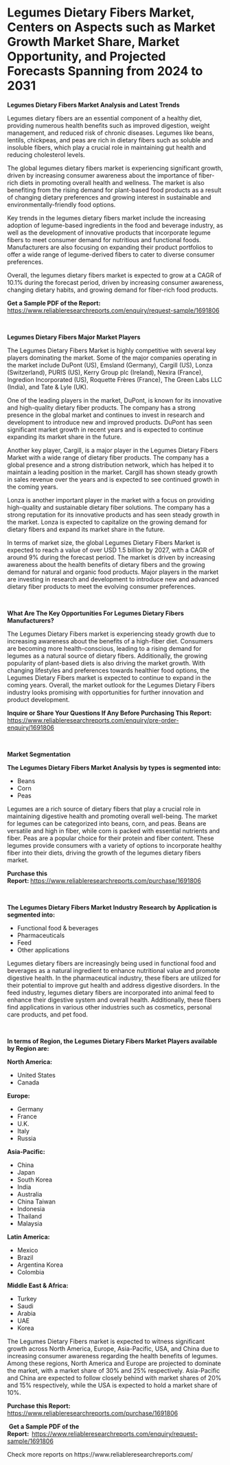 <p><h1>Legumes Dietary Fibers Market, Centers on Aspects such as Market Growth Market Share, Market Opportunity, and Projected Forecasts Spanning from 2024 to 2031</h1></p><p><strong>Legumes Dietary Fibers Market Analysis and Latest Trends</strong></p>
<p><p>Legumes dietary fibers are an essential component of a healthy diet, providing numerous health benefits such as improved digestion, weight management, and reduced risk of chronic diseases. Legumes like beans, lentils, chickpeas, and peas are rich in dietary fibers such as soluble and insoluble fibers, which play a crucial role in maintaining gut health and reducing cholesterol levels.</p><p>The global legumes dietary fibers market is experiencing significant growth, driven by increasing consumer awareness about the importance of fiber-rich diets in promoting overall health and wellness. The market is also benefiting from the rising demand for plant-based food products as a result of changing dietary preferences and growing interest in sustainable and environmentally-friendly food options.</p><p>Key trends in the legumes dietary fibers market include the increasing adoption of legume-based ingredients in the food and beverage industry, as well as the development of innovative products that incorporate legume fibers to meet consumer demand for nutritious and functional foods. Manufacturers are also focusing on expanding their product portfolios to offer a wide range of legume-derived fibers to cater to diverse consumer preferences.</p><p>Overall, the legumes dietary fibers market is expected to grow at a CAGR of 10.1% during the forecast period, driven by increasing consumer awareness, changing dietary habits, and growing demand for fiber-rich food products.</p></p>
<p><strong>Get a Sample PDF of the Report:&nbsp;</strong> <a href="https://www.reliableresearchreports.com/enquiry/request-sample/1691806">https://www.reliableresearchreports.com/enquiry/request-sample/1691806</a></p>
<p>&nbsp;</p>
<p><strong>Legumes Dietary Fibers Major Market Players</strong></p>
<p><p>The Legumes Dietary Fibers Market is highly competitive with several key players dominating the market. Some of the major companies operating in the market include DuPont (US), Emsland (Germany), Cargill (US), Lonza (Switzerland), PURIS (US), Kerry Group plc (Ireland), Nexira (France), Ingredion Incorporated (US), Roquette Frères (France), The Green Labs LLC (India), and Tate & Lyle (UK).</p><p>One of the leading players in the market, DuPont, is known for its innovative and high-quality dietary fiber products. The company has a strong presence in the global market and continues to invest in research and development to introduce new and improved products. DuPont has seen significant market growth in recent years and is expected to continue expanding its market share in the future.</p><p>Another key player, Cargill, is a major player in the Legumes Dietary Fibers Market with a wide range of dietary fiber products. The company has a global presence and a strong distribution network, which has helped it to maintain a leading position in the market. Cargill has shown steady growth in sales revenue over the years and is expected to see continued growth in the coming years.</p><p>Lonza is another important player in the market with a focus on providing high-quality and sustainable dietary fiber solutions. The company has a strong reputation for its innovative products and has seen steady growth in the market. Lonza is expected to capitalize on the growing demand for dietary fibers and expand its market share in the future.</p><p>In terms of market size, the global Legumes Dietary Fibers Market is expected to reach a value of over USD 1.5 billion by 2027, with a CAGR of around 9% during the forecast period. The market is driven by increasing awareness about the health benefits of dietary fibers and the growing demand for natural and organic food products. Major players in the market are investing in research and development to introduce new and advanced dietary fiber products to meet the evolving consumer preferences.</p></p>
<p>&nbsp;</p>
<p><strong>What Are The Key Opportunities For Legumes Dietary Fibers Manufacturers?</strong></p>
<p><p>The Legumes Dietary Fibers market is experiencing steady growth due to increasing awareness about the benefits of a high-fiber diet. Consumers are becoming more health-conscious, leading to a rising demand for legumes as a natural source of dietary fibers. Additionally, the growing popularity of plant-based diets is also driving the market growth. With changing lifestyles and preferences towards healthier food options, the Legumes Dietary Fibers market is expected to continue to expand in the coming years. Overall, the market outlook for the Legumes Dietary Fibers industry looks promising with opportunities for further innovation and product development.</p></p>
<p><strong>Inquire or Share Your Questions If Any Before Purchasing This Report:</strong> <a href="https://www.reliableresearchreports.com/enquiry/pre-order-enquiry/1691806">https://www.reliableresearchreports.com/enquiry/pre-order-enquiry/1691806</a></p>
<p>&nbsp;</p>
<p><strong>Market Segmentation</strong></p>
<p><strong>The Legumes Dietary Fibers Market Analysis by types is segmented into:</strong></p>
<p><ul><li>Beans</li><li>Corn</li><li>Peas</li></ul></p>
<p><p>Legumes are a rich source of dietary fibers that play a crucial role in maintaining digestive health and promoting overall well-being. The market for legumes can be categorized into beans, corn, and peas. Beans are versatile and high in fiber, while corn is packed with essential nutrients and fiber. Peas are a popular choice for their protein and fiber content. These legumes provide consumers with a variety of options to incorporate healthy fiber into their diets, driving the growth of the legumes dietary fibers market.</p></p>
<p><strong>Purchase this Report:&nbsp;</strong><a href="https://www.reliableresearchreports.com/purchase/1691806">https://www.reliableresearchreports.com/purchase/1691806</a></p>
<p>&nbsp;</p>
<p><strong>The Legumes Dietary Fibers Market Industry Research by Application is segmented into:</strong></p>
<p><ul><li>Functional food & beverages</li><li>Pharmaceuticals</li><li>Feed</li><li>Other applications</li></ul></p>
<p><p>Legumes dietary fibers are increasingly being used in functional food and beverages as a natural ingredient to enhance nutritional value and promote digestive health. In the pharmaceutical industry, these fibers are utilized for their potential to improve gut health and address digestive disorders. In the feed industry, legumes dietary fibers are incorporated into animal feed to enhance their digestive system and overall health. Additionally, these fibers find applications in various other industries such as cosmetics, personal care products, and pet food.</p></p>
<p>&nbsp;</p>
<p><strong>In terms of Region, the Legumes Dietary Fibers Market Players available by Region are:</strong></p>
<p>
    <p> <strong> North America: </strong>
        <ul>
            <li>United States</li>
            <li>Canada</li>
        </ul>
        </p> 
    <p> <strong> Europe: </strong>
        <ul>
            <li>Germany</li>
            <li>France</li>
            <li>U.K.</li>
            <li>Italy</li>
            <li>Russia</li>
        </ul>
        </p> 
    <p> <strong> Asia-Pacific: </strong>
        <ul>
            <li>China</li>
            <li>Japan</li>
            <li>South Korea</li>
            <li>India</li>
            <li>Australia</li>
            <li>China Taiwan</li>
            <li>Indonesia</li>
            <li>Thailand</li>
            <li>Malaysia</li>
        </ul>
        </p> 
    <p> <strong> Latin America: </strong>
        <ul>
            <li>Mexico</li>
            <li>Brazil</li>
            <li>Argentina Korea</li>
            <li>Colombia</li>
        </ul>
        </p> 
    <p> <strong> Middle East & Africa: </strong>
        <ul>
            <li>Turkey</li>
            <li>Saudi</li>
            <li>Arabia</li>
            <li>UAE</li>
            <li>Korea</li>
        </ul>
    </p>
    </p>
<p><p>The Legumes Dietary Fibers market is expected to witness significant growth across North America, Europe, Asia-Pacific, USA, and China due to increasing consumer awareness regarding the health benefits of legumes. Among these regions, North America and Europe are projected to dominate the market, with a market share of 30% and 25% respectively. Asia-Pacific and China are expected to follow closely behind with market shares of 20% and 15% respectively, while the USA is expected to hold a market share of 10%.</p></p>
<p><strong>Purchase this Report: </strong><a href="https://www.reliableresearchreports.com/purchase/1691806">https://www.reliableresearchreports.com/purchase/1691806</a></p>
<p>&nbsp;<strong>Get a Sample PDF of the Report:&nbsp;&nbsp;</strong><a href="https://www.reliableresearchreports.com/enquiry/request-sample/1691806">https://www.reliableresearchreports.com/enquiry/request-sample/1691806</a></p>
<p><strong></strong></p>
<p>Check more reports on https://www.reliableresearchreports.com/</p>